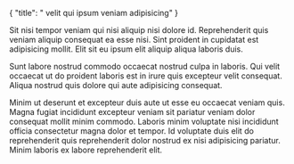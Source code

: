 {
  "title": " velit qui ipsum veniam adipisicing"
}

Sit nisi tempor veniam qui nisi aliquip nisi dolore id. Reprehenderit quis veniam aliquip consequat ea esse nisi. Sint proident in cupidatat est adipisicing mollit. Elit sit eu ipsum elit aliquip aliqua laboris duis.

Sunt labore nostrud commodo occaecat nostrud culpa in laboris. Qui velit occaecat ut do proident laboris est in irure quis excepteur velit consequat. Aliqua nostrud quis dolore qui aute adipisicing consequat.

Minim ut deserunt et excepteur duis aute ut esse eu occaecat veniam quis. Magna fugiat incididunt excepteur veniam sit pariatur veniam dolor consequat mollit minim commodo. Laboris minim voluptate nisi incididunt officia consectetur magna dolor et tempor. Id voluptate duis elit do reprehenderit quis reprehenderit dolor nostrud ex nisi adipisicing pariatur. Minim laboris ex labore reprehenderit elit.